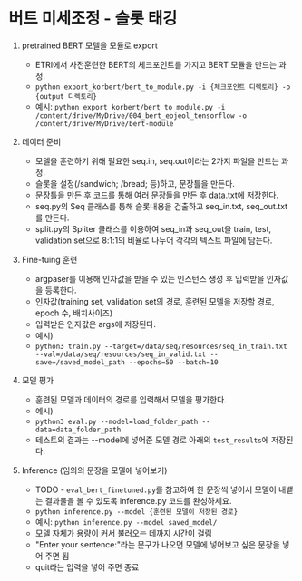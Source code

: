 # 버트 미세조정 - 슬롯 태깅

1. pretrained BERT 모델을 모듈로 export

   - ETRI에서 사전훈련한 BERT의 체크포인트를 가지고 BERT 모듈을 만드는 과정.
   - `python export_korbert/bert_to_module.py -i {체크포인트 디렉토리} -o {output 디렉토리}`
   - 예시: `python export_korbert/bert_to_module.py -i /content/drive/MyDrive/004_bert_eojeol_tensorflow -o /content/drive/MyDrive/bert-module`

2. 데이터 준비

   - 모델을 훈련하기 위해 필요한 seq.in, seq.out이라는 2가지 파일을 만드는 과정.
   - 슬롯을 설정(/sandwich; /bread; 등)하고, 문장틀을 만든다.
   - 문장틀을 만든 후 코드를 통해 여러 문장들을 만든 후 data.txt에 저장한다.
   - seq.py의 Seq 클래스를 통해 슬롯내용을 검출하고 seq_in.txt, seq_out.txt를 만든다.
   - split.py의 Spliter 클래스를 이용하여 seq_in과 seq_out을 train, test, validation set으로 8:1:1의 비율로 나누어 각각의 텍스트 파일에 담는다.

3. Fine-tuing 훈련

   - argpaser를 이용해 인자값을 받을 수 있는 인스턴스 생성 후 입력받을 인자값을 등록한다.
   - 인자값(training set, validation set의 경로, 훈련된 모델을 저장할 경로, epoch 수, 배치사이즈)
   - 입력받은 인자값은 args에 저장된다.
   - 예시)
   - `python3 train.py --target=/data/seq/resources/seq_in_train.txt --val=/data/seq/resources/seq_in_valid.txt --save=/saved_model_path --epochs=50 --batch=10`

4. 모델 평가

   - 훈련된 모델과 데이터의 경로를 입력해서 모델을 평가한다.
   - 예시)
   - `python3 eval.py --model=load_folder_path --data=data_folder_path`
   - 테스트의 결과는 --model에 넣어준 모델 경로 아래의 `test_results`에 저장된다.

5. Inference (임의의 문장을 모델에 넣어보기)
   - TODO - `eval_bert_finetuned.py`를 참고하여 한 문장씩 넣어서 모델이 내뱉는 결과물을 볼 수 있도록 inference.py 코드를 완성하세요.
   - `python inference.py --model {훈련된 모델이 저장된 경로}`
   - 예시: `python inference.py --model saved_model/`
   - 모델 자체가 용량이 커서 불러오는 데까지 시간이 걸림
   - "Enter your sentence:"라는 문구가 나오면 모델에 넣어보고 싶은 문장을 넣어 주면 됨
   - quit라는 입력을 넣어 주면 종료
